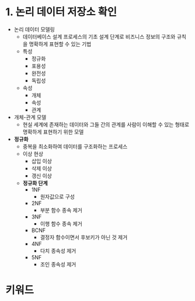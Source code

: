 # 1. 논리 데이터 저장소 확인

* 논리 데이터 모델링
  * 데이터베이스 설계 프로세스의 기초 설계 단계로 비즈니스 정보의 구조와 규칙을 명확하게 표현할 수 있는 기법
  * 특성
    * 정규화
    * 포용성
    * 완전성
    * 독립성
  * 속성
    * 개체
    * 속성
    * 관계
* 개체-관계 모델
  * 현실 세계에 존재하는 데이터와 그들 간의 관계를 사람이 이해할 수 있는 형태로 명확하게 표현하기 위한 모델
* **정규화**
  * 중복을 최소화하여 데이터를 구조화하는 프로세스
  * 이상 현상
    * 삽입 이상
    * 삭제 이상
    * 갱신 이상
  * **정규화 단계**
    * 1NF
      * 원자값으로 구성
    * 2NF
      * 부분 함수 종속 제거
    * 3NF
      * 이행 함수 종속 제거
    * BCNF
      * 결정자 함수이면서 후보키가 아닌 것 제거
    * 4NF
      * 다치 종속성 제거
    * 5NF
      * 조인 종속성 제거

# 키워드
